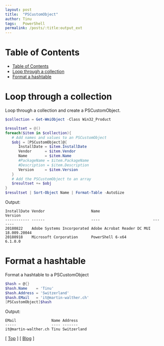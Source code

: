 ```yaml
---
layout: post
title:  "PSCustomObject"
author: Tinu
tags:   PowerShell
permalink: /posts/:title:output_ext
---
```


# Table of Contents

- [Table of Contents](#table-of-contents)
- [Loop through a collection](#loop-through-a-collection)
- [Format a hashtable](#format-a-hashtable)

# Loop through a collection

Loop through a collection and create a PSCustomObject.

````powershell
$collection = Get-WmiObject -Class Win32_Product

$resultset = @()
foreach($item in $collection){
   # Add names and values to an PSCustomObject
   $obj = [PSCustomObject]@{
      InstallDate = $item.InstallDate
      Vendor      = $item.Vendor
      Name        = $item.Name
      #PackageName = $item.PackageName
      #Description = $item.Description
      Version     = $item.Version
   }
   # Add the PSCustomObject to an array
   $resultset += $obj
}
$resultset | Sort-Object Name | Format-Table -AutoSize
````

Output:

````text
InstallDate Vendor                     Name                        Version
----------- ------                     ----                        -------
20180822    Adobe Systems Incorporated Adobe Acrobat Reader DC MUI 18.009.20044
20180918    Microsoft Corporation      PowerShell 6-x64            6.1.0.0
````

# Format a hashtable

Format a hashtable to a PSCustomObject

````powershell
$hash = @{}
$hash.Name    = 'Tinu'
$hash.Address = 'Switzerland'
$hash.EMail   = 'it@martin-walther.ch'
[PSCustomObject]$hash
````

Output:

````text
EMail                Name Address
-----                ---- -------
it@martin-walther.ch Tinu Switzerland
````

[ [Top](#table-of-contents) ] [ [Blog](../devops.html) ]